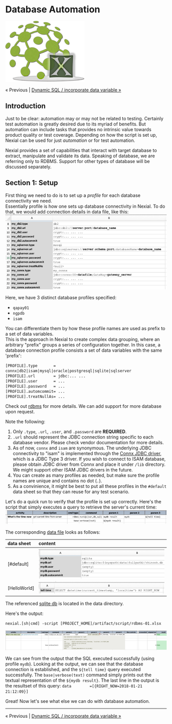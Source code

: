 # Database Automation 
![logo](image/logo-x.png)

<div class="site-links site-links-header">
<a class="link-none">&laquo; Previous</a> | 
<a class="link-next" href="Database-Automation-dynamicsql.html">Dynamic SQL / incorporate data variable &raquo;</a>
</div>

## Introduction
Just to be clear: automation may or may not be related to testing.  Certainly test automation is 
greatly desired due to its myriad of benefits.  But automation can include tasks that provides no 
intrinsic value towards product quality or test coverage.  Depending on how the script is set up, 
Nexial can be used for just _automation_ or for test automation.

Nexial provides a set of capabilities that interact with target database to extract, manipulate and 
validate its data.  Speaking of database, we are referring only to RDBMS.  Support for other types 
of database will be discussed separately.

## Section 1: Setup
First thing we need to do is to set up a _profile_ for each database connectivity we need.  
Essentially profile is how one sets up database connectivity in Nexial.  To do 
that, we would add connection details in data file, like this:<br/>
![database connectivity](image/db-setup.png)

Here, we have 3 distinct database profiles specified:
- `qapay01`
- `ngpdb`
- `isam`

You can differentiate them by how these profile names are used as prefix to a set of data variables.  
This is the approach in Nexial to create complex data grouping, where an arbitrary "prefix" groups
a series of configuration together.  In this case, a database connection profile consists a set of 
data variables with the same 'prefix':

```
[PROFILE].type       = connx|db2|isam|mysql|oracle|postgresql|sqlite|sqlserver
[PROFILE].url        = jdbc:... ...
[PROFILE].user       = ...
[PROFILE].password   = ...
[PROFILE].automcommit= ...
[PROFILE].treatNullAs= ...
```

Check out [rdbms](../../../documentation/commands/rdbms/) for more details.  We can add support for 
more database upon request.

Note the following:
1. Only `.type`, `.url`, `.user`, and `.password` are **REQUIRED**.
2. `.url` should represent the JDBC connection string specific to each database vendor.  Please 
   check vendor documentation for more details.
3. As of now, `connx` and `isam` are synonymous. The underlying JDBC connectivity to "isam" is 
   implemented through the [Connx JDBC driver](https://www.connx.com/databases.php), which is a JDBC 
   Type 3 driver. If you wish to connect to ISAM database, please obtain JDBC driver from Connx and 
   place it under `/lib` directory.  We might support other ISAM JDBC drivers in the future.
4. You can create as many profiles as needed, but make sure the profile names are unique and 
 contains no dot (`.`).
5. As a convinience, it might be best to put all these profiles in the `#default` data sheet so 
  that they can reuse for any test scenario.

Let's do a quick run to verify that the profile is set up correctly.  Here's the script that 
simply executes a query to retrieve the server's current time:<br/>
![Hello World](image/rdbms-01-HelloWorld.png)

The corresponding [data file](../../artifact/data/rdbms-01.data.xlsx) looks as follows:

| data sheet   |  content                                                  |
| :----------- | :-------------------------------------------------------- |
| [#default]   | ![#default](image/rdbms-mydb.png)          |
| [HelloWorld] | ![Hello World, data](image/rdbms-01-HelloWorld.data.png)  |

The referenced [sqlite db](../../artifact/data/chinook.db) is located in the data directory.

Here's the output: <br/>
```
nexial.[sh|cmd] -script [PROJECT_HOME]/artifact/script/rdbms-01.xlsx
```

![Hello World, output](image/rdbms-01-HelloWorld.output.png)

We can see from the output that the SQL executed successfully (using profile `mydb`).  Looking at
the output, we can see that the database connection is established, and the `${tell time}` query
executed successfully.  The `base|verbose(text)` command simply prints out the textual representation
of the `${mydb result}`. The last line in the output is the resultset of this query: 
`data        =[{RIGHT_NOW=2018-01-21 21:12:09}]`

Great! Now let's see what else we can do with database automation.

***

<div class="site-links site-links-footer">
<a class="link-none">&laquo; Previous</a> | 
<a class="link-next" href="Database-Automation-dynamicsql.html">Dynamic SQL / incorporate data variable &raquo;</a>
</div>
